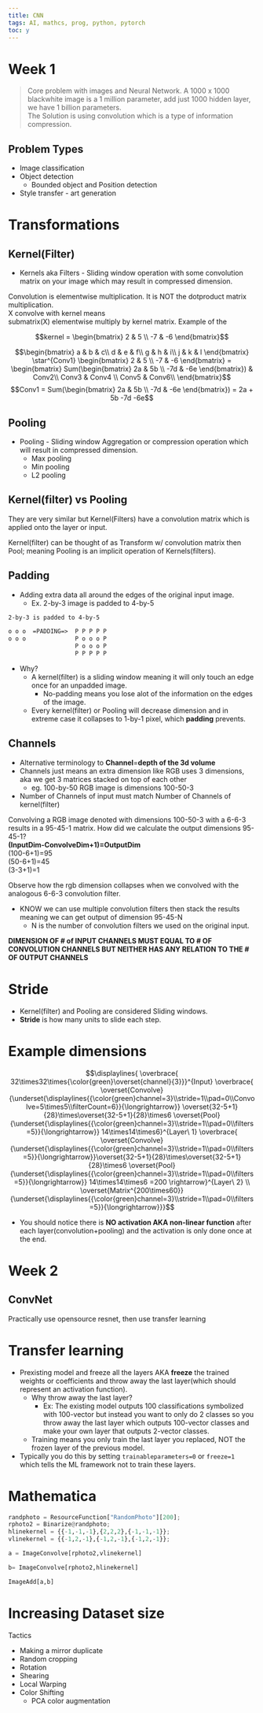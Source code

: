 ```yaml
---
title: CNN
tags: AI, mathcs, prog, python, pytorch
toc: y
---
```



# Week 1

> Core problem with images and Neural Network. A 1000 x 1000 blackwhite image is a 1 million parameter, add just 1000 hidden layer, we have 1 billion parameters.  
The Solution is using convolution which is a type of information compression.

## Problem Types

* Image classification
* Object detection
  * Bounded object and Position detection
* Style transfer - art generation

# Transformations

## Kernel(Filter)

* Kernels aka Filters - Sliding window operation with some convolution matrix on your image which may result in compressed dimension. 

Convolution is elementwise multiplication. It is NOT the dotproduct matrix multiplication.  
X convolve with kernel means  
submatrix(X) elementwise multiply by kernel matrix.
Example of the 

$$kernel = \begin{bmatrix} 2 & 5 \\ -7 & -6 \end{bmatrix}$$

$$\begin{bmatrix}
    a & b & c\\
    d & e & f\\
    g & h & i\\
    j & k & l
  \end{bmatrix} \star^{Conv1} \begin{bmatrix} 2 & 5 \\ -7 & -6 \end{bmatrix} = \begin{bmatrix}
    Sum(\begin{bmatrix} 2a & 5b \\ -7d & -6e \end{bmatrix}) & Conv2\\
    Conv3 & Conv4 \\
    Conv5 & Conv6\\
  \end{bmatrix}$$ 
  $$Conv1 = Sum(\begin{bmatrix} 2a & 5b \\ -7d & -6e \end{bmatrix}) = 2a + 5b -7d -6e$$

## Pooling

* Pooling - Sliding window Aggregation or compression operation which will result in compressed dimension.
  * Max pooling
  * Min pooling
  * L2 pooling

## Kernel(filter) vs Pooling

They are very similar but Kernel(Filters) have a convolution matrix which is applied onto the layer or input.  

Kernel(filter) can be thought of as Transform w/ convolution matrix then Pool; meaning Pooling is an implicit operation of Kernels(filters).


## Padding

* Adding extra data all around the edges of the original input image.
  * Ex. 2-by-3 image is padded to 4-by-5 

```.txt
2-by-3 is padded to 4-by-5

o o o  =PADDING=>  P P P P P
o o o              P o o o P
                   P o o o P
                   P P P P P
```

* Why?
  * A kernel(filter) is a sliding window meaning it will only touch an edge once for an unpadded image. 
    * No-padding means you lose alot of the information on the edges of the image. 
  * Every kernel(filter) or Pooling will decrease dimension and in extreme case it collapses to 1-by-1 pixel, which **padding** prevents.

## Channels

* Alternative terminology to **Channel**=**depth of the 3d volume**
* Channels just means an extra dimension like RGB uses 3 dimensions, aka we get 3 matrices stacked on top of each other
  * eg. 100-by-50 RGB image is dimensions 100-50-3 
* Number of Channels of input must match Number of Channels of kernel(filter)

Convolving a RGB image denoted with dimensions 100-50-3 with a 6-6-3 results in a 95-45-1 matrix. 
How did we calculate the output dimensions 95-45-1?  
**(InputDim-ConvolveDim+1)=OutputDim**     
(100-6+1)=95    
(50-6+1)=45  
(3-3+1)=1  

Observe how the rgb dimension collapses when we convolved with the analogous 6-6-3 convolution filter.   

* KNOW we can use multiple convolution filters then stack the results meaning we can get output of dimension 95-45-N   
  * N is the number of convolution filters we used on the original input.

**DIMENSION OF # of INPUT CHANNELS MUST EQUAL TO # OF CONVOLUTION CHANNELS BUT NEITHER HAS ANY RELATION TO THE # OF OUTPUT CHANNELS**

# Stride

* Kernel(filter) and Pooling are considered Sliding windows. 
* **Stride** is how many units to slide each step.


# Example dimensions

$$\displaylines{
\overbrace{
32\times32\times{\color{green}\overset{channel}{3}}}^{Input}
\overbrace{
\overset{Convolve}{\underset{\displaylines{{\color{green}channel=3}\\stride=1\\pad=0\\Convolve=5\times5\\filterCount=6}}{\longrightarrow}}
\overset{32-5+1}{28}\times\overset{32-5+1}{28}\times6 \overset{Pool}{\underset{\displaylines{{\color{green}channel=3}\\stride=1\\pad=0\\filters=5}}{\longrightarrow}}
14\times14\times6}^{Layer\ 1}
\overbrace{
\overset{Convolve}{\underset{\displaylines{{\color{green}channel=3}\\stride=1\\pad=0\\filters=5}}{\longrightarrow}}\overset{32-5+1}{28}\times\overset{32-5+1}{28}\times6 \overset{Pool}{\underset{\displaylines{{\color{green}channel=3}\\stride=1\\pad=0\\filters=5}}{\longrightarrow}}
14\times14\times6 =200 \rightarrow}^{Layer\ 2}
\\ 
\overset{Matrix^{200\times60}}{\underset{\displaylines{{\color{green}channel=3}\\stride=1\\pad=0\\filters=5}}{\longrightarrow}}}$$

* You should notice there is **NO activation AKA non-linear function** after each layer(convolution+pooling) and the activation is only done once at the end.

# Week 2


## ConvNet

Practically use opensource resnet, then use transfer learning 

# Transfer learning

* Prexisting model and freeze all the layers AKA **freeze** the trained weights or coefficients and throw away the last layer(which should represent an activation function).
  * Why throw away the last layer?
    * Ex: The existing model outputs 100 classifications symbolized with 100-vector but instead you want to only do 2 classes so you throw away the last layer which outputs 100-vector classes and make your own layer that outputs 2-vector classes. 
  * Training means you only train the last layer you replaced, NOT the frozen layer of the previous model.
* Typically you do this by setting `trainableparameters=0` or `freeze=1` which tells the ML framework not to train these layers.


# Mathematica

```python
randphoto = ResourceFunction["RandomPhoto"][200];
rphoto2 = Binarize@randphoto;
hlinekernel = {{-1,-1,-1},{2,2,2},{-1,-1,-1}};
vlinekernel = {{-1,2,-1},{-1,2,-1},{-1,2,-1}};
```

```python
a = ImageConvolve[rphoto2,vlinekernel]
```


```python
b= ImageConvolve[rphoto2,hlinekernel]
```

```python
ImageAdd[a,b]
```

# Increasing Dataset size

Tactics

* Making a mirror duplicate
* Random cropping
* Rotation
* Shearing
* Local Warping
* Color Shifting
  * PCA color augmentation